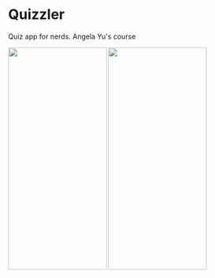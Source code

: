 # Quizzler
Quiz app for nerds. Angela Yu's course

<img src="https://user-images.githubusercontent.com/72404363/154286642-b89e1b67-c3e9-4e00-bc21-055d9c39e423.gif" width="200" height="450" align="left"/>

<img src="https://user-images.githubusercontent.com/72404363/154286687-bf573872-1b24-41ae-abd6-3789699babbe.gif" width="200" height="450" align="center"/>
